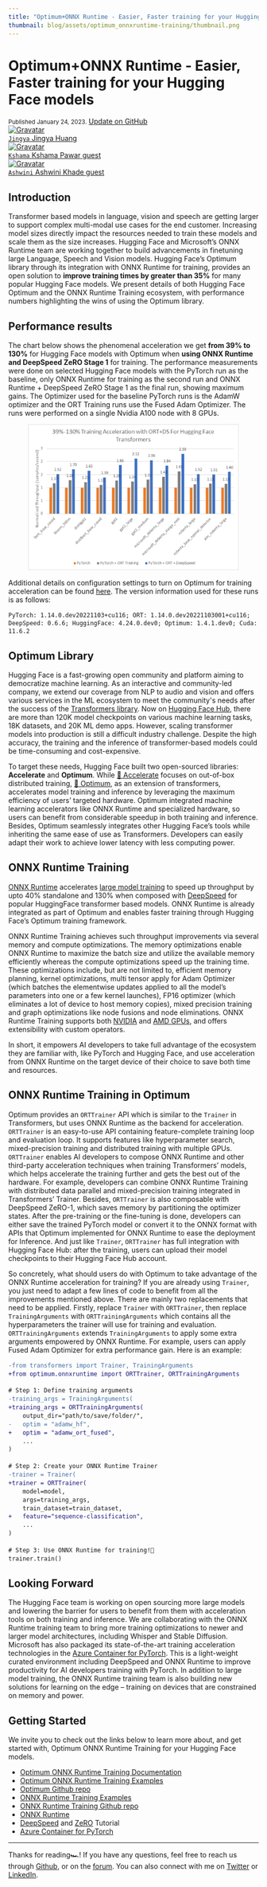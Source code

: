 ```yaml
---
title: "Optimum+ONNX Runtime - Easier, Faster training for your Hugging Face models"
thumbnail: blog/assets/optimum_onnxruntime-training/thumbnail.png
---
```


# Optimum+ONNX Runtime - Easier, Faster training for your Hugging Face models

<div class="blog-metadata">
    <small>Published January 24, 2023.</small>
    <a target="_blank" class="btn no-underline text-sm mb-5 font-sans" href="https://github.com/huggingface/blog/blob/main/optimum-onnxruntime-training.md">
        Update on GitHub
    </a>
</div>

<div class="author-card">
    <a href="/Jingya">
        <img class="avatar avatar-user" src="https://aeiljuispo.cloudimg.io/v7/https://s3.amazonaws.com/moonup/production/uploads/1674053112022-61a50668cd3eb3043f38e445.jpeg?w=200&h=200&f=face" title="Gravatar">
        <div class="bfc">
            <code>Jingya</code>
            <span class="fullname">Jingya Huang</span>
        </div>
    </a>
    <a href="https://techcommunity.microsoft.com/t5/user/viewprofilepage/user-id/1099824#profile">
        <img class="avatar avatar-user" src="https://techcommunity.microsoft.com/t5/image/serverpage/image-id/367084i9DC70E4E7F5E1ED0/image-dimensions/150x150/image-coordinates/58%2C0%2C726%2C668?v=v2" title="Gravatar" width="200">
        <div class="bfc">
            <code>Kshama</code>
            <span class="fullname">Kshama Pawar</span>
            <span class="bg-gray-100 dark:bg-gray-700 rounded px-1 text-gray-600 text-sm font-mono">guest</span>
        </div>
    </a>
    <a href="https://github.com/askhade">
        <img class="avatar avatar-user" src="https://avatars.githubusercontent.com/u/6475296?v=4" title="Gravatar" width="200">
        <div class="bfc">
            <code>Ashwini</code>
            <span class="fullname">Ashwini Khade</span>
            <span class="bg-gray-100 dark:bg-gray-700 rounded px-1 text-gray-600 text-sm font-mono">guest</span>
        </div>
    </a>
</div>

## Introduction

Transformer based models in language, vision and speech are getting larger to support complex multi-modal use cases for the end customer. Increasing model sizes directly impact the resources needed to train these models and scale them as the size increases. Hugging Face and Microsoft’s ONNX Runtime team are working together to build advancements in finetuning large Language, Speech and Vision models. Hugging Face’s Optimum library through its integration with ONNX Runtime for training, provides an open solution to __improve training times by greater than 35%__ for many popular Hugging Face models. We present details of both Hugging Face Optimum and the ONNX Runtime Training ecosystem, with performance numbers highlighting the wins of using the Optimum library.

## Performance results

The chart below shows the phenomenal acceleration we get __from 39% to 130%__ for Hugging Face models with Optimum when __using ONNX Runtime and DeepSpeed ZeRO Stage 1__ for training. The performance measurements were done on selected Hugging Face models with the PyTorch run as the baseline, only ONNX Runtime for training as the second run and ONNX Runtime + DeepSpeed ZeRO Stage 1 as the final run, showing maximum gains. The Optimizer used for the baseline PyTorch runs is the AdamW optimizer and the ORT Training runs use the Fused Adam Optimizer. The runs were performed on a single Nvidia A100 node with 8 GPUs.

<figure class="image table text-center m-0 w-full">
  <img src="assets/optimum_onnxruntime-training/benchmark.png" alt="Optimum-onnxruntime Training Benchmark"/>
</figure>

Additional details on configuration settings to turn on Optimum for training acceleration can be found [here](https://huggingface.co/docs/optimum/onnxruntime/usage_guides/trainer). The version information used for these runs is as follows:
```
PyTorch: 1.14.0.dev20221103+cu116; ORT: 1.14.0.dev20221103001+cu116; DeepSpeed: 0.6.6; HuggingFace: 4.24.0.dev0; Optimum: 1.4.1.dev0; Cuda: 11.6.2
```

## Optimum Library

Hugging Face is a fast-growing open community and platform aiming to democratize machine learning. As an interactive and community-led company, we extend our coverage from NLP to audio and vision and offers various services in the ML ecosystem to meet the community's needs after the success of the [Transformers library](https://huggingface.co/docs/transformers/index). Now on [Hugging Face Hub](https://huggingface.co/models), there are more than 120K model checkpoints on various machine learning tasks, 18K datasets, and 20K ML demo apps. However, scaling transformer models into production is still a difficult industry challenge. Despite the high accuracy, the training and the inference of transformer-based models could be time-consuming and cost-expensive.

To target these needs, Hugging Face built two open-sourced libraries: __Accelerate__ and __Optimum__. While [🤗 Accelerate](https://huggingface.co/docs/accelerate/index) focuses on out-of-box distributed training, [🤗 Optimum](https://huggingface.co/docs/optimum/index), as an extension of transformers, accelerates model training and inference by leveraging the maximum efficiency of users’ targeted hardware. Optimum integrated machine learning accelerators like ONNX Runtime and specialized hardware, so users can benefit from considerable speedup in both training and inference. Besides, Optimum seamlessly integrates other Hugging Face’s tools while inheriting the same ease of use as Transformers. Developers can easily adapt their work to achieve lower latency with less computing power.

## ONNX Runtime Training

[ONNX Runtime](https://onnxruntime.ai/) accelerates [large model training](https://onnxruntime.ai/docs/get-started/training-pytorch.html) to speed up throughput by upto 40% standalone and 130% when composed with [DeepSpeed](https://www.deepspeed.ai/tutorials/zero/) for popular HuggingFace transformer based models. ONNX Runtime is already integrated as part of Optimum and enables faster training through Hugging Face’s Optimum training framework.

ONNX Runtime Training achieves such throughput improvements via several memory and compute optimizations. The memory optimizations enable ONNX Runtime to maximize the batch size and utilize the available memory efficiently whereas the compute optimizations speed up the training time. These optimizations include, but are not limited to, efficient memory planning, kernel optimizations, multi tensor apply for Adam Optimizer (which batches the elementwise updates applied to all the model’s parameters into one or a few kernel launches), FP16 optimizer (which eliminates a lot of device to host memory copies), mixed precision training and graph optimizations like node fusions and node eliminations. ONNX Runtime Training supports both [NVIDIA](https://techcommunity.microsoft.com/t5/ai-machine-learning-blog/accelerate-pytorch-transformer-model-training-with-onnx-runtime/ba-p/2540471) and [AMD GPUs](https://cloudblogs.microsoft.com/opensource/2021/07/13/onnx-runtime-release-1-8-1-previews-support-for-accelerated-training-on-amd-gpus-with-the-amd-rocm-open-software-platform/), and offers extensibility with custom operators.

In short, it empowers AI developers to take full advantage of the ecosystem they are familiar with, like PyTorch and Hugging Face, and use acceleration from ONNX Runtime on the target device of their choice to save both time and resources.

## ONNX Runtime Training in Optimum

Optimum provides an `ORTTrainer` API which is similar to the `Trainer` in Transformers, but uses ONNX Runtime as the backend for acceleration. `ORTTrainer` is an easy-to-use API containing feature-complete training loop and evaluation loop. It supports features like hyperparameter search, mixed-precision training and distributed training with multiple GPUs. `ORTTrainer` enables AI developers to compose ONNX Runtime and other third-party acceleration techniques when training Transformers’ models, which helps accelerate the training further and gets the best out of the hardware. For example, developers can combine ONNX Runtime Training with distributed data parallel and mixed-precision training integrated in Transformers’ Trainer. Besides, `ORTTrainer` is also composable with DeepSpeed ZeRO-1, which saves memory by partitioning the optimizer states. After the pre-training or the fine-tuning is done, developers can either save the trained PyTorch model or convert it to the ONNX format with APIs that Optimum implemented for ONNX Runtime to ease the deployment for Inference. And just like `Trainer`, `ORTTrainer` has full integration with Hugging Face Hub: after the training, users can upload their model checkpoints to their Hugging Face Hub account.

So concretely, what should users do with Optimum to take advantage of the ONNX Runtime acceleration for training? If you are already using `Trainer`, you just need to adapt a few lines of code to benefit from all the improvements mentioned above. There are mainly two replacements that need to be applied. Firstly, replace `Trainer` with `ORTTrainer`, then replace `TrainingArguments` with `ORTTrainingArguments` which contains all the hyperparameters the trainer will use for training and evaluation. `ORTTrainingArguments` extends `TrainingArguments` to apply some extra arguments empowered by ONNX Runtime. For example, users can apply Fused Adam Optimizer for extra performance gain. Here is an example:

```diff
-from transformers import Trainer, TrainingArguments
+from optimum.onnxruntime import ORTTrainer, ORTTrainingArguments

# Step 1: Define training arguments
-training_args = TrainingArguments(
+training_args = ORTTrainingArguments(
    output_dir="path/to/save/folder/",
-   optim = "adamw_hf",
+   optim = "adamw_ort_fused",
    ...
)

# Step 2: Create your ONNX Runtime Trainer
-trainer = Trainer(
+trainer = ORTTrainer(
    model=model,
    args=training_args,
    train_dataset=train_dataset,
+   feature="sequence-classification",
    ...
)

# Step 3: Use ONNX Runtime for training!🤗
trainer.train()
```

## Looking Forward

The Hugging Face team is working on open sourcing more large models and lowering the barrier for users to benefit from them with acceleration tools on both training and inference. We are collaborating with the ONNX Runtime training team to bring more training optimizations to newer and larger model architectures, including Whisper and Stable Diffusion. Microsoft has also packaged its state-of-the-art training acceleration technologies in the [Azure Container for PyTorch](https://techcommunity.microsoft.com/t5/ai-machine-learning-blog/enabling-deep-learning-with-azure-container-for-pytorch-in-azure/ba-p/3650489). This is a light-weight curated environment including DeepSpeed and ONNX Runtime to improve productivity for AI developers training with PyTorch. In addition to large model training, the ONNX Runtime training team is also building new solutions for learning on the edge – training on devices that are constrained on memory and power.

## Getting Started

We invite you to check out the links below to learn more about, and get started with, Optimum ONNX Runtime Training for your Hugging Face models.

* [Optimum ONNX Runtime Training Documentation](https://huggingface.co/docs/optimum/onnxruntime/usage_guides/trainer)
* [Optimum ONNX Runtime Training Examples](https://github.com/huggingface/optimum/tree/main/examples/onnxruntime/training)
* [Optimum Github repo](https://github.com/huggingface/optimum/tree/main)
* [ONNX Runtime Training Examples](https://github.com/microsoft/onnxruntime-training-examples/)
* [ONNX Runtime Training Github repo](https://github.com/microsoft/onnxruntime/tree/main/orttraining)
* [ONNX Runtime](https://onnxruntime.ai/)
* [DeepSpeed](https://www.deepspeed.ai/) and [ZeRO](https://www.deepspeed.ai/tutorials/zero/) Tutorial
* [Azure Container for PyTorch](https://techcommunity.microsoft.com/t5/ai-machine-learning-blog/enabling-deep-learning-with-azure-container-for-pytorch-in-azure/ba-p/3650489)

---

Thanks for reading🏎! If you have any questions, feel free to reach us through [Github](https://github.com/huggingface/optimum/issues), or on the [forum](https://discuss.huggingface.co/c/optimum/). You can also connect with me on [Twitter](https://twitter.com/Jhuaplin) or [LinkedIn](https://www.linkedin.com/in/jingya-huang-96158b15b/).
